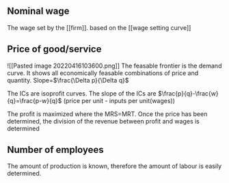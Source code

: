 ## Nominal wage
The wage set by the [[firm]]. based on the [[wage setting curve]]

## Price of good/service
![[Pasted image 20220416103600.png]]
The feasable frontier is the demand curve. It shows all economically feasable combinations of price and quantity. Slope=$\frac{\Delta p}{\Delta q}$

The ICs are isoprofit curves. The slope of the ICs are $\frac{p}{q}-\frac{w}{q}=\frac{p-w}{q}$ (price per unit - inputs per unit(wages))

The profit is maximized where the MRS=MRT. Once the price has been determined, the division of the revenue between profit and wages is determined
## Number of employees
The amount of production is known, therefore the amount of labour is easily determined.

